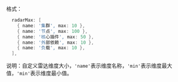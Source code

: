 格式：

```d
  radarMax: [
    { name: '集群', max: 10 },
    { name: '节点', max: 100 },
    { name: '核心插件', max: 50 },
    { name: '外部依赖', max: 10 },
    { name: '负载', max: 10 },
  ],
```

说明：自定义雷达维度大小，`'name'`表示维度名称，`'min'`表示维度最大值，`'min'`表示维度最小值。
